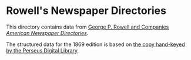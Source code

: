 # Rowell's Newspaper Directories

This directory contains data from [George P. Rowell and Companies _American Newspaper Directories_](https://www.loc.gov/rr/news/news_research_tools/ayersdirectory.html).

The structured data for the 1869 edition is based on [the copy hand-keyed by the Perseus Digital Library](https://github.com/gregorycrane/Perseus19cAmerican/blob/main/rowell.paper.ie.xml).
